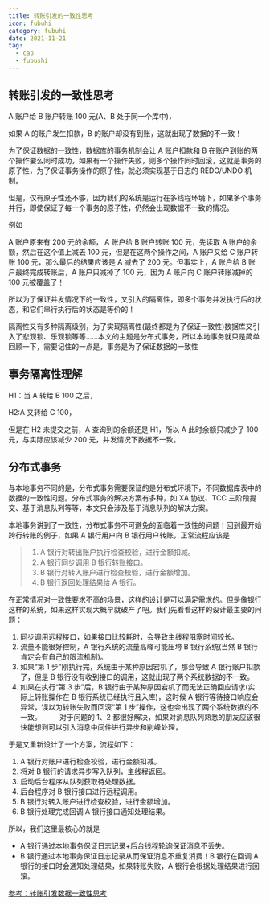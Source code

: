 ```yaml
---
title: 转账引发的一致性思考
icon: fubuhi
category: fubuhi
date: 2021-11-21
tag:
  - cap
  - fubushi
---
```


## 转账引发的一致性思考

A 账户给 B 账户转账 100 元(A、B 处于同一个库中)，

如果 A 的账户发生扣款，B 的账户却没有到账，这就出现了数据的不一致！

为了保证数据的一致性，数据库的事务机制会让 A 账户扣款和 B 在账户到账的两个操作要么同时成功，如果有一个操作失败，则多个操作同时回滚，这就是事务的原子性，为了保证事务操作的原子性，就必须实现基于日志的 REDO/UNDO 机制。

但是，仅有原子性还不够，因为我们的系统是运行在多线程环境下，如果多个事务并行，即使保证了每一个事务的原子性，仍然会出现数据不一致的情况。

例如

A 账户原来有 200 元的余额， A 账户给 B 账户转账 100 元，先读取 A 账户的余额，然后在这个值上减去 100 元，但是在这两个操作之间，A 账户又给 C 账户转账 100 元，那么最后的结果应该是 A 减去了 200 元。但事实上，A 账户给 B 账户最终完成转账后，A 账户只减掉了 100 元，因为 A 账户向 C 账户转账减掉的 100 元被覆盖了！

所以为了保证并发情况下的一致性，又引入的隔离性，即多个事务并发执行后的状态，和它们串行执行后的状态是等价的！

隔离性又有多种隔离级别，为了实现隔离性(最终都是为了保证一致性)数据库又引入了悲观锁、乐观锁等等……本文的主题是分布式事务，所以本地事务就只是简单回顾一下，需要记住的一点是，事务是为了保证数据的一致性

## 事务隔离性理解

H1：当 A 转给 B 100 之后，

H2:A 又转给 C 100，

但是在 H2 未提交之前，A 查询到的余额还是 H1，所以 A 此时余额只减少了 100 元，与实际应该减少 200 元，并发情况下数据不一致。

## 分布式事务

与本地事务不同的是，分布式事务需要保证的是分布式环境下，不同数据库表中的数据的一致性问题。分布式事务的解决方案有多种，如 XA 协议、TCC 三阶段提交、基于消息队列等等，本文只会涉及基于消息队列的解决方案。

本地事务讲到了一致性，分布式事务不可避免的面临着一致性的问题！回到最开始跨行转账的例子，如果 A 银行用户向 B 银行用户转账，正常流程应该是

> 1. A 银行对转出账户执行检查校验，进行金额扣减。
> 2. A 银行同步调用 B 银行转账接口。
> 3. B 银行对转入账户进行检查校验，进行金额增加。
> 4. B 银行返回处理结果给 A 银行。

在正常情况对一致性要求不高的场景，这样的设计是可以满足需求的。但是像银行这样的系统，如果这样实现大概早就破产了吧。我们先看看这样的设计最主要的问题：

1. 同步调用远程接口，如果接口比较耗时，会导致主线程阻塞时间较长。
2. 流量不能很好控制，A 银行系统的流量高峰可能压垮 B 银行系统(当然 B 银行肯定会有自己的限流机制)。
3. 如果“第 1 步”刚执行完，系统由于某种原因宕机了，那会导致 A 银行账户扣款了，但是 B 银行没有收到接口的调用，这就出现了两个系统数据的不一致。
4. 如果在执行“第 3 步”后，B 银行由于某种原因宕机了而无法正确回应请求(实际上转账操作在 B 银行系统已经执行且入库)，这时候 A 银行等待接口响应会异常，误以为转账失败而回滚“第 1 步”操作，这也会出现了两个系统数据的不一致。
   对于问题的 1、2 都很好解决，如果对消息队列熟悉的朋友应该很快能想到可以引入消息中间件进行异步和削峰处理，

于是又重新设计了一个方案，流程如下：

1. A 银行对账户进行检查校验，进行金额扣减。
2. 将对 B 银行的请求异步写入队列，主线程返回。
3. 启动后台程序从队列获取待处理数据。
4. 后台程序对 B 银行接口进行远程调用。
5. B 银行对转入账户进行检查校验，进行金额增加。
6. B 银行处理完成回调 A 银行接口通知处理结果。

所以，我们这里最核心的就是

- A 银行通过本地事务保证日志记录+后台线程轮询保证消息不丢失。
- B 银行通过本地事务保证日志记录从而保证消息不重复消费！B 银行在回调 A 银行的接口时会通知处理结果，如果转账失败，A 银行会根据处理结果进行回滚。

[参考：转账引发数据一致性思考](https://blog.csdn.net/ZrZrZr666666/article/details/113388852?ops_request_misc=%257B%2522request%255Fid%2522%253A%2522164549796916781683945697%2522%252C%2522scm%2522%253A%252220140713.130102334.pc%255Fall.%2522%257D&request_id=164549796916781683945697&biz_id=0&utm_medium=distribute.pc_search_result.none-task-blog-2~all~first_rank_ecpm_v1~rank_v31_ecpm-1-113388852.pc_search_result_positive&utm_term=%E8%BD%AC%E8%B4%A6+%E4%BF%9D%E8%AF%81%E4%B8%80%E8%87%B4%E6%80%A7&spm=1018.2226.3001.4187)
